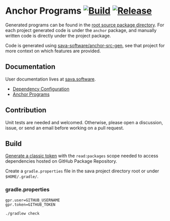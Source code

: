 # Anchor Programs [![Build](https://github.com/sava-software/anchor-programs/actions/workflows/gradle.yml/badge.svg)](https://github.com/sava-software/anchor-programs/actions/workflows/build.yml) [![Release](https://github.com/sava-software/anchor-programs/actions/workflows/publish.yml/badge.svg)](https://github.com/sava-software/anchor-programs/actions/workflows/release.yml)

Generated programs can be found in
the [root source package directory](anchor-programs/src/main/java/software/sava/anchor/programs). For each project generated
code is under the `anchor` package, and manually written code is directly under the project package.

Code is generated using [sava-software/anchor-src-gen](https://github.com/sava-software/anchor-src-gen), see that
project for more context on which features are provided.

## Documentation

User documentation lives at [sava.software](https://sava.software/).

* [Dependency Configuration](https://sava.software/quickstart)
* [Anchor Programs](https://sava.software/libraries/anchor-programs)

## Contribution

Unit tests are needed and welcomed. Otherwise, please open a discussion, issue, or send an email before working on a
pull request.

## Build

[Generate a classic token](https://github.com/settings/tokens) with the `read:packages` scope needed to access
dependencies hosted on GitHub Package Repository.

Create a `gradle.properties` file in the sava project directory root or under `$HOME/.gradle/`.

### gradle.properties

```properties
gpr.user=GITHUB_USERNAME
gpr.token=GITHUB_TOKEN
```

```shell
./gradlew check
```
